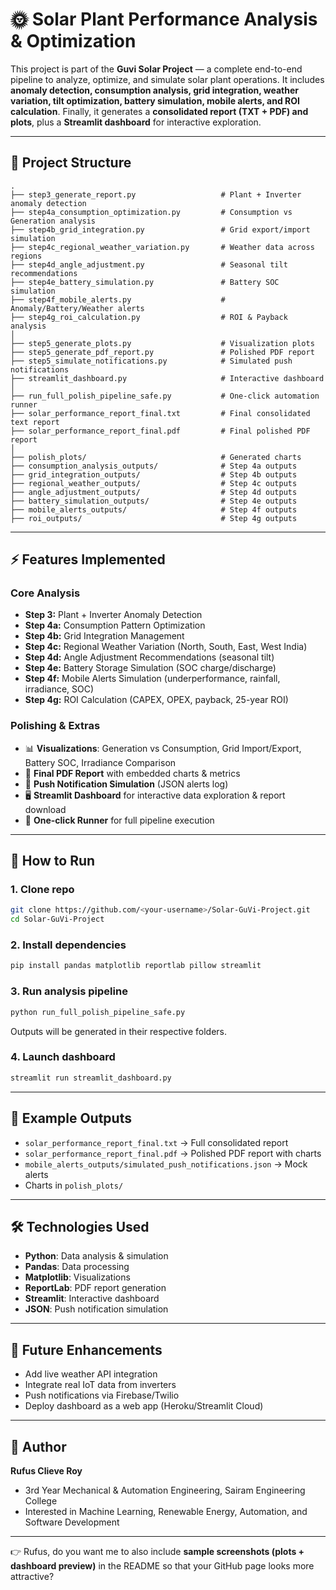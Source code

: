 # 🌞 Solar Plant Performance Analysis & Optimization

This project is part of the **Guvi Solar Project** — a complete end-to-end pipeline to analyze, optimize, and simulate solar plant operations.
It includes **anomaly detection, consumption analysis, grid integration, weather variation, tilt optimization, battery simulation, mobile alerts, and ROI calculation**.
Finally, it generates a **consolidated report (TXT + PDF) and plots**, plus a **Streamlit dashboard** for interactive exploration.

---

## 📂 Project Structure

```
.
├── step3_generate_report.py                   # Plant + Inverter anomaly detection
├── step4a_consumption_optimization.py         # Consumption vs Generation analysis
├── step4b_grid_integration.py                 # Grid export/import simulation
├── step4c_regional_weather_variation.py       # Weather data across regions
├── step4d_angle_adjustment.py                 # Seasonal tilt recommendations
├── step4e_battery_simulation.py               # Battery SOC simulation
├── step4f_mobile_alerts.py                    # Anomaly/Battery/Weather alerts
├── step4g_roi_calculation.py                  # ROI & Payback analysis
│
├── step5_generate_plots.py                    # Visualization plots
├── step5_generate_pdf_report.py               # Polished PDF report
├── step5_simulate_notifications.py            # Simulated push notifications
├── streamlit_dashboard.py                     # Interactive dashboard
│
├── run_full_polish_pipeline_safe.py           # One-click automation runner
├── solar_performance_report_final.txt         # Final consolidated text report
├── solar_performance_report_final.pdf         # Final polished PDF report
│
├── polish_plots/                              # Generated charts
├── consumption_analysis_outputs/              # Step 4a outputs
├── grid_integration_outputs/                  # Step 4b outputs
├── regional_weather_outputs/                  # Step 4c outputs
├── angle_adjustment_outputs/                  # Step 4d outputs
├── battery_simulation_outputs/                # Step 4e outputs
├── mobile_alerts_outputs/                     # Step 4f outputs
├── roi_outputs/                               # Step 4g outputs
```

---

## ⚡ Features Implemented

### Core Analysis

* **Step 3:** Plant + Inverter Anomaly Detection
* **Step 4a:** Consumption Pattern Optimization
* **Step 4b:** Grid Integration Management
* **Step 4c:** Regional Weather Variation (North, South, East, West India)
* **Step 4d:** Angle Adjustment Recommendations (seasonal tilt)
* **Step 4e:** Battery Storage Simulation (SOC charge/discharge)
* **Step 4f:** Mobile Alerts Simulation (underperformance, rainfall, irradiance, SOC)
* **Step 4g:** ROI Calculation (CAPEX, OPEX, payback, 25-year ROI)

### Polishing & Extras

* 📊 **Visualizations**: Generation vs Consumption, Grid Import/Export, Battery SOC, Irradiance Comparison
* 📄 **Final PDF Report** with embedded charts & metrics
* 📱 **Push Notification Simulation** (JSON alerts log)
* 🖥 **Streamlit Dashboard** for interactive data exploration & report download
* 🔄 **One-click Runner** for full pipeline execution

---

## 🚀 How to Run

### 1. Clone repo

```bash
git clone https://github.com/<your-username>/Solar-GuVi-Project.git
cd Solar-GuVi-Project
```

### 2. Install dependencies

```bash
pip install pandas matplotlib reportlab pillow streamlit
```

### 3. Run analysis pipeline

```bash
python run_full_polish_pipeline_safe.py
```

Outputs will be generated in their respective folders.

### 4. Launch dashboard

```bash
streamlit run streamlit_dashboard.py
```

---

## 📑 Example Outputs

* `solar_performance_report_final.txt` → Full consolidated report
* `solar_performance_report_final.pdf` → Polished PDF report with charts
* `mobile_alerts_outputs/simulated_push_notifications.json` → Mock alerts
* Charts in `polish_plots/`

---

## 🛠 Technologies Used

* **Python**: Data analysis & simulation
* **Pandas**: Data processing
* **Matplotlib**: Visualizations
* **ReportLab**: PDF report generation
* **Streamlit**: Interactive dashboard
* **JSON**: Push notification simulation

---

## 🎯 Future Enhancements

* Add live weather API integration
* Integrate real IoT data from inverters
* Push notifications via Firebase/Twilio
* Deploy dashboard as a web app (Heroku/Streamlit Cloud)

---

## 📌 Author

**Rufus Clieve Roy**

* 3rd Year Mechanical & Automation Engineering, Sairam Engineering College
* Interested in Machine Learning, Renewable Energy, Automation, and Software Development

---

👉 Rufus, do you want me to also include **sample screenshots (plots + dashboard preview)** in the README so that your GitHub page looks more attractive?
